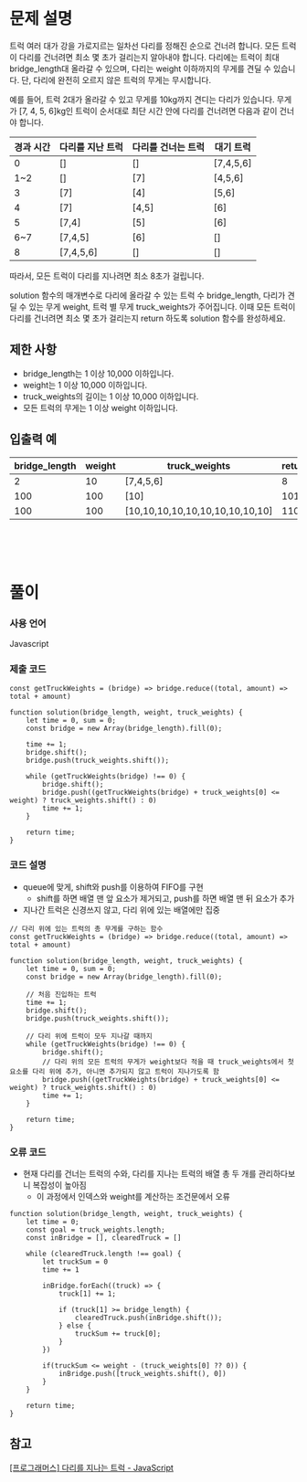 # 문제 설명

트럭 여러 대가 강을 가로지르는 일차선 다리를 정해진 순으로 건너려 합니다. 모든 트럭이 다리를 건너려면 최소 몇 초가 걸리는지 알아내야 합니다. 다리에는 트럭이 최대 bridge_length대 올라갈 수 있으며, 다리는 weight 이하까지의 무게를 견딜 수 있습니다. 단, 다리에 완전히 오르지 않은 트럭의 무게는 무시합니다.

예를 들어, 트럭 2대가 올라갈 수 있고 무게를 10kg까지 견디는 다리가 있습니다. 무게가 [7, 4, 5, 6]kg인 트럭이 순서대로 최단 시간 안에 다리를 건너려면 다음과 같이 건너야 합니다.

| 경과 시간 | 다리를 지난 트럭 | 다리를 건너는 트럭 | 대기 트럭 |
| --------- | ---------------- | ------------------ | --------- |
| 0         | []               | []                 | [7,4,5,6] |
| 1~2       | []               | [7]                | [4,5,6]   |
| 3         | [7]              | [4]                | [5,6]     |
| 4         | [7]              | [4,5]              | [6]       |
| 5         | [7,4]            | [5]                | [6]       |
| 6~7       | [7,4,5]          | [6]                | []        |
| 8         | [7,4,5,6]        | []                 | []        |

따라서, 모든 트럭이 다리를 지나려면 최소 8초가 걸립니다.

solution 함수의 매개변수로 다리에 올라갈 수 있는 트럭 수 bridge_length, 다리가 견딜 수 있는 무게 weight, 트럭 별 무게 truck_weights가 주어집니다. 이때 모든 트럭이 다리를 건너려면 최소 몇 초가 걸리는지 return 하도록 solution 함수를 완성하세요.

## 제한 사항

- bridge_length는 1 이상 10,000 이하입니다.
- weight는 1 이상 10,000 이하입니다.
- truck_weights의 길이는 1 이상 10,000 이하입니다.
- 모든 트럭의 무게는 1 이상 weight 이하입니다.

## 입출력 예

| bridge_length | weight | truck_weights                   | return |
| ------------- | ------ | ------------------------------- | ------ |
| 2             | 10     | [7,4,5,6]                       | 8      |
| 100           | 100    | [10]                            | 101    |
| 100           | 100    | [10,10,10,10,10,10,10,10,10,10] | 110    |

<br />
<br />
<br />

# 풀이

### 사용 언어

Javascript

### 제출 코드

```
const getTruckWeights = (bridge) => bridge.reduce((total, amount) => total + amount)

function solution(bridge_length, weight, truck_weights) {
    let time = 0, sum = 0;
    const bridge = new Array(bridge_length).fill(0);

    time += 1;
    bridge.shift();
    bridge.push(truck_weights.shift());

    while (getTruckWeights(bridge) !== 0) {
        bridge.shift();
        bridge.push((getTruckWeights(bridge) + truck_weights[0] <= weight) ? truck_weights.shift() : 0)
        time += 1;
    }

    return time;
}
```

### 코드 설명

- queue에 맞게, shift와 push를 이용하여 FIFO를 구현
  - shift를 하면 배열 맨 앞 요소가 제거되고, push를 하면 배열 맨 뒤 요소가 추가
- 지나간 트럭은 신경쓰지 않고, 다리 위에 있는 배열에만 집중

```
// 다리 위에 있는 트럭의 총 무게를 구하는 함수
const getTruckWeights = (bridge) => bridge.reduce((total, amount) => total + amount)

function solution(bridge_length, weight, truck_weights) {
    let time = 0, sum = 0;
    const bridge = new Array(bridge_length).fill(0);

    // 처음 진입하는 트럭
    time += 1;
    bridge.shift();
    bridge.push(truck_weights.shift());

    // 다리 위에 트럭이 모두 지나갈 때까지
    while (getTruckWeights(bridge) !== 0) {
        bridge.shift();
        // 다리 위의 모든 트럭의 무게가 weight보다 적을 때 truck_weights에서 첫 요소를 다리 위에 추가, 아니면 추가되지 않고 트럭이 지나가도록 함
        bridge.push((getTruckWeights(bridge) + truck_weights[0] <= weight) ? truck_weights.shift() : 0)
        time += 1;
    }

    return time;
}
```

### 오류 코드

- 현재 다리를 건너는 트럭의 수와, 다리를 지나는 트럭의 배열 총 두 개를 관리하다보니 복잡성이 높아짐
  - 이 과정에서 인덱스와 weight를 계산하는 조건문에서 오류

```
function solution(bridge_length, weight, truck_weights) {
    let time = 0;
    const goal = truck_weights.length;
    const inBridge = [], clearedTruck = []

    while (clearedTruck.length !== goal) {
        let truckSum = 0
        time += 1

        inBridge.forEach((truck) => {
            truck[1] += 1;

            if (truck[1] >= bridge_length) {
                clearedTruck.push(inBridge.shift());
            } else {
                truckSum += truck[0];
            }
        })

        if(truckSum <= weight - (truck_weights[0] ?? 0)) {
            inBridge.push([truck_weights.shift(), 0])
        }
    }

    return time;
}
```

## 참고

[[프로그래머스] 다리를 지나는 트럭 - JavaScript](https://velog.io/@chloeelog/%ED%94%84%EB%A1%9C%EA%B7%B8%EB%9E%98%EB%A8%B8%EC%8A%A4-%EB%8B%A4%EB%A6%AC%EB%A5%BC-%EC%A7%80%EB%82%98%EB%8A%94-%ED%8A%B8%EB%9F%AD-JavaScript)
